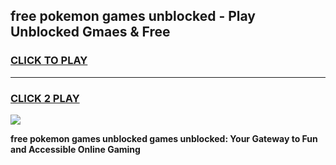 
## free pokemon games unblocked - Play Unblocked Gmaes & Free
<h3>
<a href="https://news.freeplayer.one?title=free_pokemon_games_unblocked&ref=23F">CLICK TO PLAY</a></h3>
<hr>

<h3>
<a href="https://news.freeplayer.one?title=free_pokemon_games_unblocked&ref=23F">CLICK 2 PLAY</a>
  
</h3>

<a href="https://news.freeplayer.one?title=free_pokemon_games_unblocked&ref=23F/"><img src="https://clearcache.store/games.png"></a>


**free pokemon games unblocked games unblocked: Your Gateway to Fun and Accessible Online Gaming**

